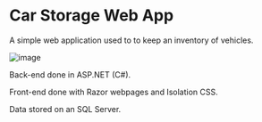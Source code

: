 # Car Storage Web App
A simple web application used to to keep an inventory of vehicles.

![image](https://github.com/ArhipCristian/CarStorageWebApp/assets/58896668/a4f5e32d-298b-42d5-9226-7e4a45e781a1)


Back-end done in ASP.NET (C#).

Front-end done with Razor webpages and Isolation CSS.

Data stored on an SQL Server.
